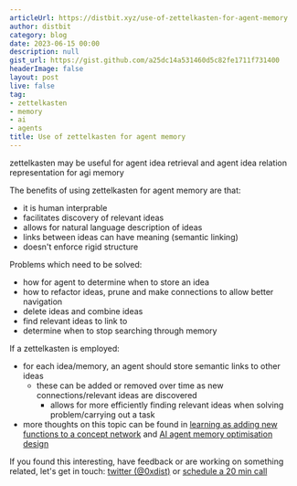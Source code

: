 ```yaml
---
articleUrl: https://distbit.xyz/use-of-zettelkasten-for-agent-memory
author: distbit
category: blog
date: 2023-06-15 00:00
description: null
gist_url: https://gist.github.com/a25dc14a531460d5c82fe1711f731400
headerImage: false
layout: post
live: false
tag:
- zettelkasten
- memory
- ai
- agents
title: Use of zettelkasten for agent memory
---
```





zettelkasten may be useful for agent idea retrieval and agent idea relation representation for agi memory  

The benefits of using zettelkasten for agent memory are that:  
- it is human interprable  
- facilitates discovery of relevant ideas  
- allows for natural language description of ideas  
- links between ideas can have meaning (semantic linking)  
- doesn't enforce rigid structure  

Problems which need to be solved:  
- how for agent to determine when to store an idea  
- how to refactor ideas, prune and make connections to allow better navigation  
- delete ideas and combine ideas  
- find relevant ideas to link to  
- determine when to stop searching through memory  

If a zettelkasten is employed:  
- for each idea/memory, an agent should store semantic links to other ideas  
	- these can be added or removed over time as new connections/relevant ideas are discovered  
		- allows for more efficiently finding relevant ideas when solving problem/carrying out a task  
- more thoughts on this topic can be found in [learning as adding new functions to a concept network](/learning-as-adding-new-functions-to-a-concept-network) and [AI agent memory optimisation design](/ai-agent-memory-optimisation-design)  

If you found this interesting, have feedback or are working on something related, let's get in touch: [twitter (@0xdist)](https://twitter.com/0xdist) or [schedule a 20 min call](https://cal.com/distbit/20min)